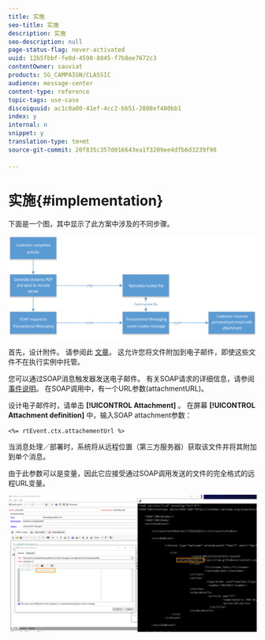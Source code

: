 ```yaml
---
title: 实施
seo-title: 实施
description: 实施
seo-description: null
page-status-flag: never-activated
uuid: 12b5fbbf-fe0d-4598-8845-f7b8ee7672c3
contentOwner: sauviat
products: SG_CAMPAIGN/CLASSIC
audience: message-center
content-type: reference
topic-tags: use-case
discoiquuid: ac1c0a00-41ef-4cc2-bb51-2808ef400bb1
index: y
internal: n
snippet: y
translation-type: tm+mt
source-git-commit: 20f835c357d016643ea1f3209ee4dfb6d3239f90

---
```



# 实施{#implementation}

下面是一个图，其中显示了此方案中涉及的不同步骤。

![](assets/message-center-uc1.png)

首先，设计附件。 请参阅此 [文章](../../delivery/using/attaching-files.md#attach-a-personalized-file)。 这允许您将文件附加到电子邮件，即使这些文件不在执行实例中托管。

您可以通过SOAP消息触发器发送电子邮件。 有关SOAP请求的详细信息，请参阅 [事件说明](../../message-center/using/event-description.md)。 在SOAP调用中，有一个URL参数(attachmentURL)。

设计电子邮件时，请单击 **[!UICONTROL Attachment]** 。 在屏幕 **[!UICONTROL Attachment definition]** 中，输入SOAP attachment参数：

```
<%= rtEvent.ctx.attachementUrl %>
```

当消息处理／部署时，系统将从远程位置（第三方服务器）获取该文件并将其附加到单个消息。

由于此参数可以是变量，因此它应接受通过SOAP调用发送的文件的完全格式的远程URL变量。

![](assets/message-center-uc2.png)

